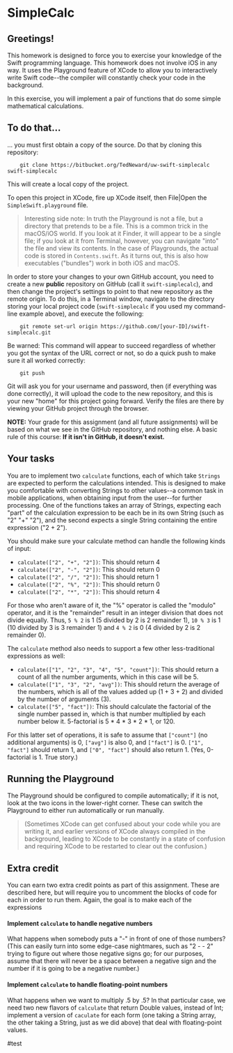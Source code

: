 # SimpleCalc

## Greetings!
This homework is designed to force you to exercise your knowledge of the Swift programming language. This homework does not involve iOS in any way. It uses the Playground feature of XCode to allow you to interactively write Swift code--the compiler will constantly check your code in the background.

In this exercise, you will implement a pair of functions that do some simple mathematical calculations.

## To do that...
... you must first obtain a copy of the source. Do that by cloning this repository:

        git clone https://bitbucket.org/TedNeward/uw-swift-simplecalc swift-simplecalc

This will create a local copy of the project. 

To open this project in XCode, fire up XCode itself, then File|Open the `SimpleSwift.playground` file.

> Interesting side note: In truth the Playground is not a file, but a directory that pretends to be a file. This is a common trick in the macOS/iOS world. If you look at it Finder, it will appear to be a single file; if you look at it from Terminal, however, you can navigate "into" the file and view its contents. In the case of Playgrounds, the actual code is stored in `Contents.swift`. As it turns out, this is also how executables ("bundles") work in both iOS and macOS.

In order to store your changes to your own GitHub account, you need to create a new **public** repository on GitHub (call it `swift-simplecalc`), and then change the project's settings to point to that new repository as the remote origin. To do this, in a Terminal window, navigate to the directory storing your local project code (`swift-simplecalc` if you used my command-line example above), and execute the following:

        git remote set-url origin https://github.com/[your-ID]/swift-simplecalc.git

Be warned: This command will appear to succeed regardless of whether you got the syntax of the URL correct or not, so do a quick push to make sure it all worked correctly:

        git push

Git will ask you for your username and password, then (if everything was done correctly), it will upload the code to the new repository, and this is your new "home" for this project going forward. Verify the files are there by viewing your GitHub project through the browser.

**NOTE:** Your grade for this assignment (and all future assignments) will be based on what we see in the GitHub repository, and nothing else. A basic rule of this course: **If it isn't in GitHub, it doesn't exist.**

## Your tasks
You are to implement two `calculate` functions, each of which take `Strings` are expected to perform the calculations intended. This is designed to make you comfortable with converting Strings to other values--a common task in mobile applications, when obtaining input from the user--for further processing. One of the functions takes an array of Strings, expecting each "part" of the calculation expression to be each be in its own String (such as "2" "+" "2"), and the second expects a single String containing the entire expression ("2 + 2").

You should make sure your calculate method can handle the following kinds of input:

* `calculate(["2", "+", "2"])`: This should return 4
* `calculate(["2", "-", "2"])`: This should return 0
* `calculate(["2", "/", "2"])`: This should return 1
* `calculate(["2", "%", "2"])`: This should return 0
* `calculate(["2", "*", "2"])`: This should return 4

For those who aren't aware of it, the "%" operator is called the "modulo" operator, and it is the "remainder" result in an integer division that does not divide equally. Thus, `5 % 2` is 1 (5 divided by 2 is 2 remainder 1), `10 % 3` is 1 (10 divided by 3 is 3 remainder 1) and `4 % 2` is 0 (4 divided by 2 is 2 remainder 0).

The `calculate` method also needs to support a few other less-traditional expressions as well:

* `calculate(["1", "2", "3", "4", "5", "count"])`: This should return a count of all the number arguments, which in this case will be 5.
* `calculate(["1", "3", "2", "avg"])`: This should return the average of the numbers, which is all of the values added up (1 + 3 + 2) and divided by the number of arguments (3).
* `calculate(["5", "fact"])`: This should calculate the factorial of the single number passed in, which is that number multiplied by each number below it. 5-factorial is 5 * 4 * 3 * 2 * 1, or 120.

For this latter set of operations, it is safe to assume that `["count"]` (no additional arguments) is 0, `["avg"]` is also 0, and `["fact"]` is 0. `["1", "fact"]` should return 1, and `["0", "fact"]` should also return 1. (Yes, 0-factorial is 1. True story.)

## Running the Playground
The Playground should be configured to compile automatically; if it is not, look at the two icons in the lower-right corner. These can switch the Playground to either run automatically or run manually.

> (Sometimes XCode can get confused about your code while you are writing it, and earlier versions of XCode always compiled in the background, leading to XCode to be constantly in a state of confusion and requiring XCode to be restarted to clear out the confusion.)

## Extra credit
You can earn two extra credit points as part of this assignment. These are described here, but will require you to uncomment the blocks of code for each in order to run them. Again, the goal is to make each of the expressions

#### Implement `calculate` to handle negative numbers
What happens when somebody puts a "-" in front of one of those numbers? (This can easily turn into some edge-case nightmares, such as "2 - - 2" trying to figure out where those negative signs go; for our purposes, assume that there will never be a space between a negative sign and the number if it is going to be a negative number.)

#### Implement `calculate` to handle floating-point numbers
What happens when we want to multiply .5 by .5? In that particular case, we need two new flavors of `calculate` that return Double values, instead of Int; implement a version of `caculate` for each form (one taking a String array, the other taking a String, just as we did above) that deal with floating-point values.


#test

